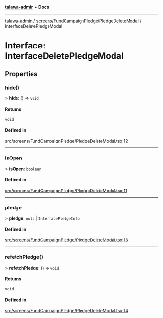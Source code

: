 [**talawa-admin**](../../../../README.md) • **Docs**

***

[talawa-admin](../../../../modules.md) / [screens/FundCampaignPledge/PledgeDeleteModal](../README.md) / InterfaceDeletePledgeModal

# Interface: InterfaceDeletePledgeModal

## Properties

### hide()

\> **hide**: () =\> `void`

#### Returns

`void`

#### Defined in

[src/screens/FundCampaignPledge/PledgeDeleteModal.tsx:12](https://github.com/PalisadoesFoundation/talawa-admin/blob/3f6b41a67c6932f4c0bce6ffb822d4ef12ede8c8/src/screens/FundCampaignPledge/PledgeDeleteModal.tsx#L12)

***

### isOpen

\> **isOpen**: `boolean`

#### Defined in

[src/screens/FundCampaignPledge/PledgeDeleteModal.tsx:11](https://github.com/PalisadoesFoundation/talawa-admin/blob/3f6b41a67c6932f4c0bce6ffb822d4ef12ede8c8/src/screens/FundCampaignPledge/PledgeDeleteModal.tsx#L11)

***

### pledge

\> **pledge**: `null` \| `InterfacePledgeInfo`

#### Defined in

[src/screens/FundCampaignPledge/PledgeDeleteModal.tsx:13](https://github.com/PalisadoesFoundation/talawa-admin/blob/3f6b41a67c6932f4c0bce6ffb822d4ef12ede8c8/src/screens/FundCampaignPledge/PledgeDeleteModal.tsx#L13)

***

### refetchPledge()

\> **refetchPledge**: () =\> `void`

#### Returns

`void`

#### Defined in

[src/screens/FundCampaignPledge/PledgeDeleteModal.tsx:14](https://github.com/PalisadoesFoundation/talawa-admin/blob/3f6b41a67c6932f4c0bce6ffb822d4ef12ede8c8/src/screens/FundCampaignPledge/PledgeDeleteModal.tsx#L14)
